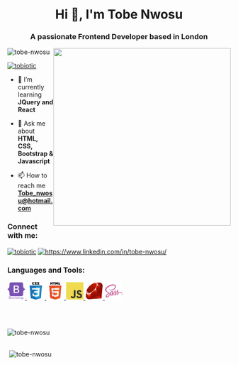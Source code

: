
<h1 align="center">Hi 👋, I'm Tobe Nwosu</h1>
<h3 align="center">A passionate Frontend Developer based in London</h3>

<img align="right" width="400" height="400" src="https://cdn.dribbble.com/users/668488/screenshots/4711850/remote-working-illustration.jpg">

<p align="left"> <img src="https://komarev.com/ghpvc/?username=tobe-nwosu&label=Profile%20views&color=0e75b6&style=flat" alt="tobe-nwosu" /> </p>

<p align="left"> <a href="https://twitter.com/tobiotic" target="blank"><img src="https://img.shields.io/twitter/follow/tobiotic?logo=twitter&style=for-the-badge" alt="tobiotic" /></a> </p>

- 🌱 I’m currently learning **JQuery and React**

- 💬 Ask me about **HTML, CSS, Bootstrap & Javascript**

- 📫 How to reach me **Tobe_nwosu@hotmail.com**

<h3 align="left">Connect with me:</h3>
<p align="left">
<a href="https://twitter.com/tobiotic" target="blank"><img align="center" src="https://raw.githubusercontent.com/rahuldkjain/github-profile-readme-generator/master/src/images/icons/Social/twitter.svg" alt="tobiotic" height="30" width="40" /></a>
<a href="https://linkedin.com/in/https://www.linkedin.com/in/tobe-nwosu/" target="blank"><img align="center" src="https://raw.githubusercontent.com/rahuldkjain/github-profile-readme-generator/master/src/images/icons/Social/linked-in-alt.svg" alt="https://www.linkedin.com/in/tobe-nwosu/" height="30" width="40" /></a>
</p>

<h3 align="left">Languages and Tools:</h3>
<p align="left"> <a href="https://getbootstrap.com" target="_blank" rel="noreferrer"> <img src="https://raw.githubusercontent.com/devicons/devicon/master/icons/bootstrap/bootstrap-plain-wordmark.svg" alt="bootstrap" width="40" height="40"/> </a> <a href="https://www.w3schools.com/css/" target="_blank" rel="noreferrer"> <img src="https://raw.githubusercontent.com/devicons/devicon/master/icons/css3/css3-original-wordmark.svg" alt="css3" width="40" height="40"/> </a> <a href="https://www.w3.org/html/" target="_blank" rel="noreferrer"> <img src="https://raw.githubusercontent.com/devicons/devicon/master/icons/html5/html5-original-wordmark.svg" alt="html5" width="40" height="40"/> </a> <a href="https://developer.mozilla.org/en-US/docs/Web/JavaScript" target="_blank" rel="noreferrer"> <img src="https://raw.githubusercontent.com/devicons/devicon/master/icons/javascript/javascript-original.svg" alt="javascript" width="40" height="40"/> </a> <a href="https://www.ruby-lang.org/en/" target="_blank" rel="noreferrer"> <img src="https://raw.githubusercontent.com/devicons/devicon/master/icons/ruby/ruby-original.svg" alt="ruby" width="40" height="40"/> </a> <a href="https://sass-lang.com" target="_blank" rel="noreferrer"> <img src="https://raw.githubusercontent.com/devicons/devicon/master/icons/sass/sass-original.svg" alt="sass" width="40" height="40"/> </a> </p>
<br>
<br>

<p><img align="left" src="https://github-readme-stats.vercel.app/api/top-langs?username=tobe-nwosu&show_icons=true&locale=en&layout=compact" alt="tobe-nwosu" /></p>
<br>
<br>
<p>&nbsp;<img align="center" src="https://github-readme-stats.vercel.app/api?username=tobe-nwosu&show_icons=true&locale=en" alt="tobe-nwosu" /></p>
